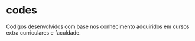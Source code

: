 # codes
Codigos desenvolvidos com base nos conhecimento adquiridos em cursos extra curriculares e faculdade.
